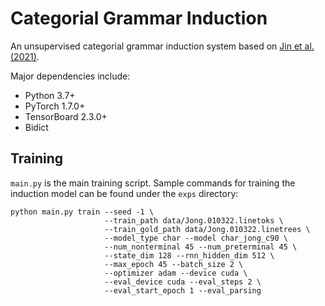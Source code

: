 # Categorial Grammar Induction
An unsupervised categorial grammar induction system based on [Jin et al. (2021)](https://aclanthology.org/2021.findings-emnlp.371/).

Major dependencies include:

- Python 3.7+
- PyTorch 1.7.0+
- TensorBoard 2.3.0+
- Bidict

## Training
`main.py` is the main training script. Sample commands for training the induction model can be found under the `exps` directory:

```
python main.py train --seed -1 \
                     --train_path data/Jong.010322.linetoks \
                     --train_gold_path data/Jong.010322.linetrees \
                     --model_type char --model char_jong_c90 \
                     --num_nonterminal 45 --num_preterminal 45 \
                     --state_dim 128 --rnn_hidden_dim 512 \
                     --max_epoch 45 --batch_size 2 \
                     --optimizer adam --device cuda \
                     --eval_device cuda --eval_steps 2 \
                     --eval_start_epoch 1 --eval_parsing
```
